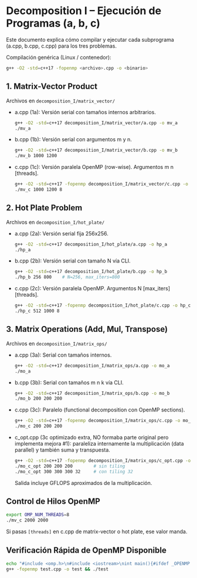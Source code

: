 # Decomposition I – Ejecución de Programas (a, b, c)

Este documento explica cómo compilar y ejecutar cada subprograma (a.cpp, b.cpp, c.cpp) para los tres problemas.

Compilación genérica (Linux / contenedor):
```bash
g++ -O2 -std=c++17 -fopenmp <archivo>.cpp -o <binario>
```

## 1. Matrix-Vector Product
Archivos en `decomposition_I/matrix_vector/`

- a.cpp (1a): Versión serial con tamaños internos arbitrarios.
  ```bash
  g++ -O2 -std=c++17 decomposition_I/matrix_vector/a.cpp -o mv_a
  ./mv_a
  ```
- b.cpp (1b): Versión serial con argumentos m y n.
  ```bash
  g++ -O2 -std=c++17 decomposition_I/matrix_vector/b.cpp -o mv_b
  ./mv_b 1000 1200
  ```
- c.cpp (1c): Versión paralela OpenMP (row-wise). Argumentos m n [threads].
  ```bash
  g++ -O2 -std=c++17 -fopenmp decomposition_I/matrix_vector/c.cpp -o mv_c
  ./mv_c 1000 1200 8
  ```

## 2. Hot Plate Problem
Archivos en `decomposition_I/hot_plate/`

- a.cpp (2a): Versión serial fija 256x256.
  ```bash
  g++ -O2 -std=c++17 decomposition_I/hot_plate/a.cpp -o hp_a
  ./hp_a
  ```
- b.cpp (2b): Versión serial con tamaño N vía CLI.
  ```bash
  g++ -O2 -std=c++17 decomposition_I/hot_plate/b.cpp -o hp_b
  ./hp_b 256 800    # N=256, max_iters=800
  ```
- c.cpp (2c): Versión paralela OpenMP. Argumentos N [max_iters] [threads].
  ```bash
  g++ -O2 -std=c++17 -fopenmp decomposition_I/hot_plate/c.cpp -o hp_c
  ./hp_c 512 1000 8
  ```

## 3. Matrix Operations (Add, Mul, Transpose)
Archivos en `decomposition_I/matrix_ops/`

- a.cpp (3a): Serial con tamaños internos.
  ```bash
  g++ -O2 -std=c++17 decomposition_I/matrix_ops/a.cpp -o mo_a
  ./mo_a
  ```
- b.cpp (3b): Serial con tamaños m n k vía CLI.
  ```bash
  g++ -O2 -std=c++17 decomposition_I/matrix_ops/b.cpp -o mo_b
  ./mo_b 200 200 200
  ```
- c.cpp (3c): Paralelo (functional decomposition con OpenMP sections).
  ```bash
  g++ -O2 -std=c++17 -fopenmp decomposition_I/matrix_ops/c.cpp -o mo_c
  ./mo_c 200 200 200
  ```
  
- c_opt.cpp (3c optimizado extra, NO formaba parte original pero implementa mejora #1): paraleliza internamente la multiplicación (data parallel) y también suma y transpuesta.
  ```bash
  g++ -O2 -std=c++17 -fopenmp decomposition_I/matrix_ops/c_opt.cpp -o mo_c_opt
  ./mo_c_opt 200 200 200        # sin tiling
  ./mo_c_opt 300 300 300 32     # con tiling 32
  ```
  Salida incluye GFLOPS aproximados de la multiplicación.


## Control de Hilos OpenMP
```bash
export OMP_NUM_THREADS=8
./mv_c 2000 2000
```
Si pasas `[threads]` en c.cpp de matrix-vector o hot plate, ese valor manda.

## Verificación Rápida de OpenMP Disponible
```bash
echo "#include <omp.h>\n#include <iostream>\nint main(){#ifdef _OPENMP std::cout<<_OPENMP;#endif}" > test.cpp
g++ -fopenmp test.cpp -o test && ./test
```

